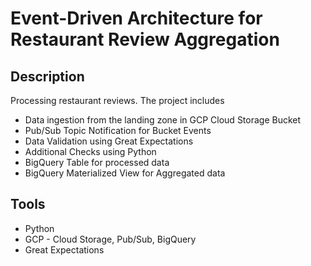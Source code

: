 # Event-Driven Architecture for Restaurant Review Aggregation

## Description
Processing restaurant reviews. The project includes
* Data ingestion from the landing zone in GCP Cloud Storage Bucket
* Pub/Sub Topic Notification for Bucket Events
* Data Validation using Great Expectations 
* Additional Checks using Python 
* BigQuery Table for processed data
* BigQuery Materialized View for Aggregated data

## Tools
* Python
* GCP - Cloud Storage, Pub/Sub, BigQuery
* Great Expectations 

